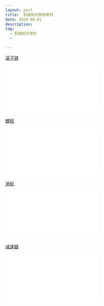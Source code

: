 ```yaml
---
layout: post
title:  机械知识视频素材
date: 2020-08-01
description:  
tag: 
  - 机械知识学科
  -

---
```



[滚子链](https://www.bilibili.com/video/BV1pC4y1t7ef/)
<iframe src="//player.bilibili.com/player.html?aid=796762072&bvid=BV1pC4y1t7ef&cid=225235408&page=1" scrolling="no" border="0" frameborder="no" framespacing="0" allowfullscreen="true"> </iframe>

[螺栓](https://www.bilibili.com/video/BV14K4y1Y755/)
<iframe src="//player.bilibili.com/player.html?aid=884261753&bvid=BV14K4y1Y755&cid=225235797&page=1" scrolling="no" border="0" frameborder="no" framespacing="0" allowfullscreen="true"> </iframe>

[涡轮](https://www.bilibili.com/video/BV1fK4y1Y7Ly/)
<iframe src="//player.bilibili.com/player.html?aid=884370318&bvid=BV1fK4y1Y7Ly&cid=225234892&page=1" scrolling="no" border="0" frameborder="no" framespacing="0" allowfullscreen="true"> </iframe>

[减速器](https://www.bilibili.com/video/BV1ea4y1772J/)
<iframe src="//player.bilibili.com/player.html?aid=669350970&bvid=BV1ea4y1772J&cid=225233677&page=1" scrolling="no" border="0" frameborder="no" framespacing="0" allowfullscreen="true"> </iframe>




























